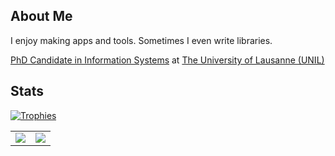 ## About Me

<!--
**AbysmalBiscuit/AbysmalBiscuit** is a ✨ _special_ ✨ repository because its `README.md` (this file) appears on your GitHub profile.

Here are some ideas to get you started:

- 🔭 I’m currently working on ...
- 🌱 I’m currently learning ...
- 👯 I’m looking to collaborate on ...
- 🤔 I’m looking for help with ...
- 💬 Ask me about ...
- 📫 How to reach me: ...
- 😄 Pronouns: ...
- ⚡ Fun fact: ...
-->
I enjoy making apps and tools. Sometimes I even write libraries.

[PhD Candidate in Information Systems](https://www.unil.ch/hec/en/home/menuinst/recherche/ecole-doctorale/phd-information-systems.html) at [The University of Lausanne (UNIL)](https://www.unil.ch/unil/en/home.html)

## Stats

[![Trophies](https://github-profile-trophy-orpin-theta.vercel.app/?username=AbysmalBiscuit)](https://github.com/ryo-ma/github-profile-trophy)

<table id="stats" style="width: 100%">
  <tbody>
    <tr>
      <td style="width: 50% !important">
        <a href="https://github.com/anuraghazra/github-readme-stats">
          <img id="stats_card" src="https://github-readme-stats-ten-pi-62.vercel.app/api?username=AbysmalBiscuit&include_all_commits=true&show_icons=true&show=reviews,discussions_started,discussions_answered,prs_merged,prs_merged_percentage&custom_title=Stats" style="">
        </a>
      </td>
      <td style="width: 50% !important">
      <a href="https://github.com/anuraghazra/github-readme-stats">
        <img id="langs_card" src="https://github-readme-stats-ten-pi-62.vercel.app/api/top-langs?username=AbysmalBiscuit&hide=html,css,Makefile,scss,mako,svelte&langs_count=20&size_weight=0.5&count_weight=0.5&exclude_repo=DataDrivenSurveysPrivate,walker,helpukraine.guide,helpukraine.guide-theme&layout=donut&card_width=350">
      </a>
      </td>
    </tr>
  </tbody>
</table>
